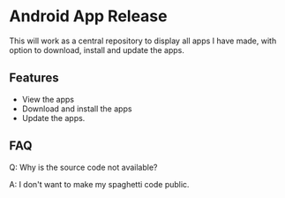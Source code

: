 # Android App Release

This will work as a central repository to display all apps I have made, with option to download, install and update the apps.

## Features

- View the apps
- Download and install the apps
- Update the apps.

## FAQ

Q: Why is the source code not available? 

A: I don't want to make my spaghetti code public.
